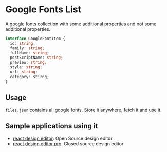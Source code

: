 # Google Fonts List

A google fonts collection with some additional properties and not some additional properties.

```ts
interface GoogleFontItem {
  id: string;
  family: string;
  fullName: string;
  postScriptName: string;
  preview: string;
  style: string;
  url: string;
  category: stirng;
}
```

## Usage

`files.json` contains all google fonts. Store it anywhere, fetch it and use it.

## Sample applications using it

- [react design editor](https://editor.layerhub.dev/): Open Source design editor
- [react design editor pro](https://editor.layerhub.io/): Closed source design editor
